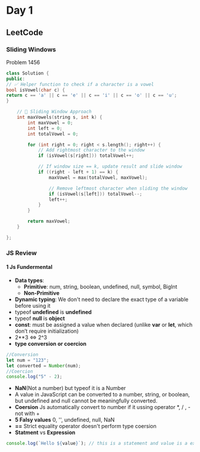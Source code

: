 # Day 1

## LeetCode

### Sliding Windows

Problem 1456

```cpp
class Solution {
public:
// ✅ Helper function to check if a character is a vowel
bool isVowel(char c) {
return c == 'a' || c == 'e' || c == 'i' || c == 'o' || c == 'u';
}

    // 🧩 Sliding Window Approach
    int maxVowels(string s, int k) {
        int maxVowel = 0;
        int left = 0;
        int totalVowel = 0;

        for (int right = 0; right < s.length(); right++) {
            // Add rightmost character to the window
            if (isVowel(s[right])) totalVowel++;

            // If window size == k, update result and slide window
            if ((right - left + 1) == k) {
                maxVowel = max(totalVowel, maxVowel);

                // Remove leftmost character when sliding the window
                if (isVowel(s[left])) totalVowel--;
                left++;
            }
        }

        return maxVowel;
    }

};
```

### JS Review

#### 1 Js Fundermental

- **Data types**:
  - **Primitive**: num, string, boolean, undefined, null, symbol, BigInt
  - **Non-Primitive**
- **Dynamic typing**: We don't need to declare the exact type of a variable before using it
- typeof **undefined** is **undefined**
- typeof **null** is **object**
- **const**: must be assigned a value when declared (unlike **var** or **let**, which don’t require initialization)
- 2\*\*3 <=> 2^3
- **type conversion or coercion**

```js
//Conversion
let num = "123";
let converted = Number(num);
//Coercion
console.log("5" - 2);
```

- **NaN**(Not a number) but typeof it is a Number
- A value in JavaScript can be converted to a number, string, or boolean, but undefined and null cannot be meaningfully converted.
- **Coersion** Js automatically convert to number if it ussing operator \*, / , - not with +
- **5 Falsy values** 0, '', undefined, null, NaN
- **==** Strict equality operator doesn't perform type coersion
- **Statment** vs **Expression**

```js
console.log(`Hello ${value}`); // this is a statement and value is a expression
```
